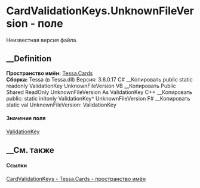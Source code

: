 # CardValidationKeys.UnknownFileVersion - поле
Неизвестная версия файла.
## __Definition
 **Пространство имён:** [Tessa.Cards](N_Tessa_Cards.htm)  
 **Сборка:** Tessa (в Tessa.dll) Версия: 3.6.0.17
C# __Копировать
     public static readonly ValidationKey UnknownFileVersion
VB __Копировать
     Public Shared ReadOnly UnknownFileVersion As ValidationKey
C++ __Копировать
     public:
    static initonly ValidationKey^ UnknownFileVersion
F# __Копировать
     static val UnknownFileVersion: ValidationKey
#### Значение поля
[ValidationKey](T_Tessa_Platform_Validation_ValidationKey.htm)
##  __См. также
#### Ссылки
[CardValidationKeys - ](T_Tessa_Cards_CardValidationKeys.htm)
[Tessa.Cards - пространство имён](N_Tessa_Cards.htm)
